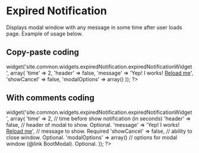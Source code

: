 Expired Notification
====================
Displays modal window with any message in some time after user loads page.
Example of usage below.

Copy-paste coding
-----------------
<?php $this->widget('site.common.widgets.expiredNotification.expiredNotificationWidget', array(
    'time' => 2,
    'header' => false,
    'message' => 'Yep! I works! <a href="">Reload me</a>',
    'showCancel' => false,
    'modalOptions' => array()
)); ?>

With comments coding
-----------------
<?php $this->widget('site.common.widgets.expiredNotification.expiredNotificationWidget', array(
    'time' => 2, // time before show notification (in seconds)
    'header' => false, // header of modal to show. Optional.
    'message' => 'Yep! I works! <a href="">Reload me</a>', // message to show. Required
    'showCancel' => false, // ability to close window. Optional.
    'modalOptions' => array() // options for modal window (@link BootModal). Optional.
)); ?>

